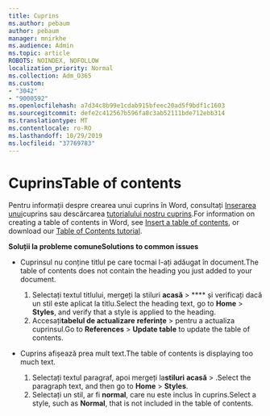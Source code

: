 ```yaml
---
title: Cuprins
ms.author: pebaum
author: pebaum
manager: mnirkhe
ms.audience: Admin
ms.topic: article
ROBOTS: NOINDEX, NOFOLLOW
localization_priority: Normal
ms.collection: Adm_O365
ms.custom:
- "3042"
- "9000592"
ms.openlocfilehash: a7d34c8b99e1cdab915bfeec20ad5f9bdf1c1603
ms.sourcegitcommit: defe2c412567b596fa8c3ab52111bde712ebb314
ms.translationtype: MT
ms.contentlocale: ro-RO
ms.lasthandoff: 10/29/2019
ms.locfileid: "37769783"
---
```

# <a name="table-of-contents"></a><span data-ttu-id="50c0a-102">Cuprins</span><span class="sxs-lookup"><span data-stu-id="50c0a-102">Table of contents</span></span>

<span data-ttu-id="50c0a-103">Pentru informații despre crearea unui cuprins în Word, consultați [Inserarea unui](https://support.office.com/article/882e8564-0edb-435e-84b5-1d8552ccf0c0)cuprins sau descărcarea [tutorialului nostru cuprins](https://go.microsoft.com/fwlink/?linkid=2065106).</span><span class="sxs-lookup"><span data-stu-id="50c0a-103">For information on creating a table of contents in Word, see [Insert a table of contents](https://support.office.com/article/882e8564-0edb-435e-84b5-1d8552ccf0c0), or download our [Table of Contents tutorial](https://go.microsoft.com/fwlink/?linkid=2065106).</span></span>

<span data-ttu-id="50c0a-104">**Soluții la probleme comune**</span><span class="sxs-lookup"><span data-stu-id="50c0a-104">**Solutions to common issues**</span></span>

- <span data-ttu-id="50c0a-105">Cuprinsul nu conține titlul pe care tocmai l-ați adăugat în document.</span><span class="sxs-lookup"><span data-stu-id="50c0a-105">The table of contents does not contain the heading you just added to your document.</span></span>
  1. <span data-ttu-id="50c0a-106">Selectați textul titlului, mergeți la stiluri **acasă** > \*\*\*\* și verificați dacă un stil este aplicat la titlu.</span><span class="sxs-lookup"><span data-stu-id="50c0a-106">Select the heading text, go to **Home** > **Styles**, and verify that a style is applied to the heading.</span></span>
  2. <span data-ttu-id="50c0a-107">Accesați**tabelul de actualizare** **referințe** > pentru a actualiza cuprinsul.</span><span class="sxs-lookup"><span data-stu-id="50c0a-107">Go to **References** > **Update table** to update the table of contents.</span></span>

- <span data-ttu-id="50c0a-108">Cuprins afișează prea mult text.</span><span class="sxs-lookup"><span data-stu-id="50c0a-108">The table of contents is displaying too much text.</span></span> 
  1. <span data-ttu-id="50c0a-109">Selectați textul paragraf, apoi mergeți la**stiluri** **acasă** > .</span><span class="sxs-lookup"><span data-stu-id="50c0a-109">Select the paragraph text, and then go to **Home** > **Styles**.</span></span>
  2. <span data-ttu-id="50c0a-110">Selectați un stil, ar fi **normal**, care nu este inclus în cuprins.</span><span class="sxs-lookup"><span data-stu-id="50c0a-110">Select a style, such as **Normal**, that is not included in the table of contents.</span></span>